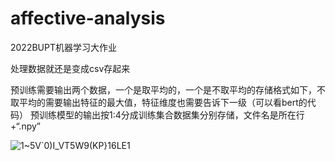 # affective-analysis
2022BUPT机器学习大作业

处理数据就还是变成csv存起来

预训练需要输出两个数据，一个是取平均的，一个是不取平均的存储格式如下，不取平均的需要输出特征的最大值，特征维度也需要告诉下一级（可以看bert的代码）
预训练模型的输出按1:4分成训练集合数据集分别存储，文件名是所在行+“.npy”

![1~5V`0)I_VT5W9(KP}16LE1](https://user-images.githubusercontent.com/72617488/170818901-65fb4783-0c12-49a0-b726-cfc37d8eab40.png)
